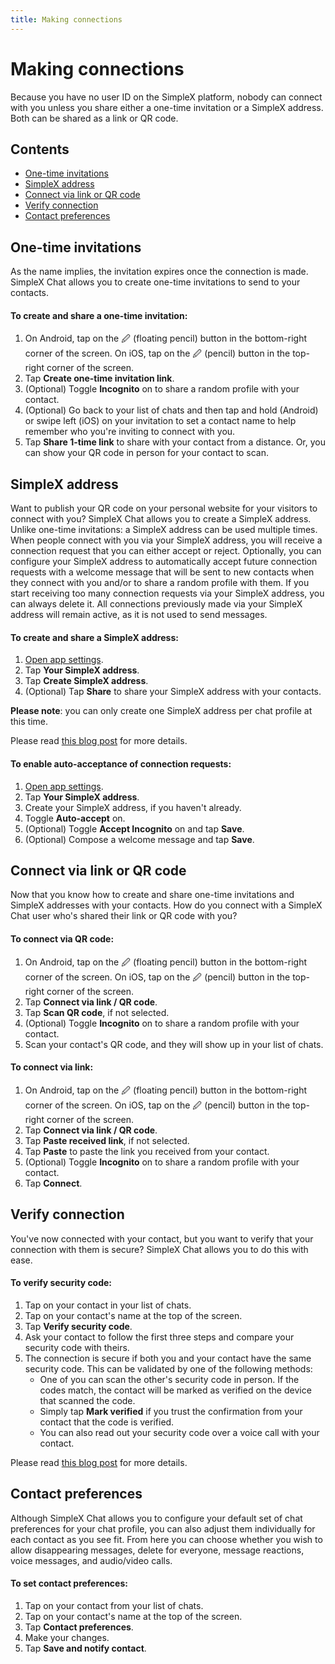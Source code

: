 ```yaml
---
title: Making connections
---
```

# Making connections

Because you have no user ID on the SimpleX platform, nobody can connect with you unless you share either a one-time invitation or a SimpleX address. Both can be shared as a link or QR code. 

## Contents

- [One-time invitations](#one-time-invitations)
- [SimpleX address](#simplex-address)
- [Connect via link or QR code](#to-connect-via-qr-code)
- [Verify connection](#verify-connection)
- [Contact preferences](#contact-preferences)

## One-time invitations

As the name implies, the invitation expires once the connection is made.  SimpleX Chat allows you to create one-time invitations to send to your contacts. 

#### To create and share a one-time invitation:

1. On Android, tap on the 🖉 (floating pencil) button in the bottom-right corner of the screen. On iOS, tap on the 🖉 (pencil) button in the top-right corner of the screen.
2. Tap **Create one-time invitation link**.
3. (Optional) Toggle **Incognito** on to share a random profile with your contact.
4. (Optional) Go back to your list of chats and then tap and hold (Android) or swipe left (iOS) on your invitation to set a contact name to help remember who you're inviting to connect with you. 
5. Tap **Share 1-time link** to share with your contact from a distance. Or, you can show your QR code in person for your contact to scan. 

## SimpleX address

Want to publish your QR code on your personal website for your visitors to connect with you? SimpleX Chat allows you to create a SimpleX address. Unlike one-time invitations: a SimpleX address can be used multiple times. When people connect with you via your SimpleX address, you will receive a connection request that you can either accept or reject. Optionally, you can configure your SimpleX address to automatically accept future connection requests with a welcome message that will be sent to new contacts when they connect with you and/or to share a random profile with them. If you start receiving too many connection requests via your SimpleX address, you can always delete it. All connections previously made via your SimpleX address will remain active, as it is not used to send messages.

#### To create and share a SimpleX address:

1. [Open app settings](#opening-app-settings).
2. Tap **Your SimpleX address**.
3. Tap **Create SimpleX address**. 
4. (Optional) Tap **Share** to share your SimpleX address with your contacts.

**Please note**: you can only create one SimpleX address per chat profile at this time.

Please read [this blog post](../../blog/20221108-simplex-chat-v4.2-security-audit-new-website.md#auto-accept-contact-requests) for more details. 

#### To enable auto-acceptance of connection requests:

1. [Open app settings](#opening-app-settings).
2. Tap **Your SimpleX address**.
3. Create your SimpleX address, if you haven't already. 
4. Toggle **Auto-accept** on.
5. (Optional) Toggle **Accept Incognito** on and tap **Save**.
6. (Optional) Compose a welcome message and tap **Save**. 

## Connect via link or QR code

Now that you know how to create and share one-time invitations and SimpleX addresses with your contacts. How do you connect with a SimpleX Chat user who's shared their link or QR code with you?

#### To connect via QR code:

1. On Android, tap on the 🖉 (floating pencil) button in the bottom-right corner of the screen. On iOS, tap on the 🖉 (pencil) button in the top-right corner of the screen.
2. Tap **Connect via link / QR code**. 
3. Tap **Scan QR code**, if not selected.
4. (Optional) Toggle **Incognito** on to share a random profile with your contact.
5. Scan your contact's QR code, and they will show up in your list of chats. 

#### To connect via link:

1. On Android, tap on the 🖉 (floating pencil) button in the bottom-right corner of the screen. On iOS, tap on the 🖉 (pencil) button in the top-right corner of the screen.
2. Tap **Connect via link / QR code**. 
3. Tap **Paste received link**, if not selected. 
4. Tap **Paste** to paste the link you received from your contact. 
5. (Optional) Toggle **Incognito** on to share a random profile with your contact.
6. Tap **Connect**.

## Verify connection

You've now connected with your contact, but you want to verify that your connection with them is secure? SimpleX Chat allows you to do this with ease. 

#### To verify security code:

1. Tap on your contact in your list of chats. 
2. Tap on your contact's name at the top of the screen.
3. Tap **Verify security code**.
4. Ask your contact to follow the first three steps and compare your security code with theirs.
5. The connection is secure if both you and your contact have the same security code. This can be validated by one of the following methods:
   - One of you can scan the other's security code in person. If the codes match, the contact will be marked as verified on the device that scanned the code.
   - Simply tap **Mark verified** if you trust the confirmation from your contact that the code is verified.
   - You can also read out your security code over a voice call with your contact.

Please read [this blog post](../../blog/20230103-simplex-chat-v4.4-disappearing-messages.md#connection-security-verification) for more details.

## Contact preferences

Although SimpleX Chat allows you to configure your default set of chat preferences for your chat profile, you can also adjust them individually for each contact as you see fit. From here you can choose whether you wish to allow disappearing messages, delete for everyone, message reactions, voice messages, and audio/video calls.

#### To set contact preferences:

1. Tap on your contact from your list of chats. 
2. Tap on your contact's name at the top of the screen.
3. Tap **Contact preferences**.
4. Make your changes.
5. Tap **Save and notify contact**.